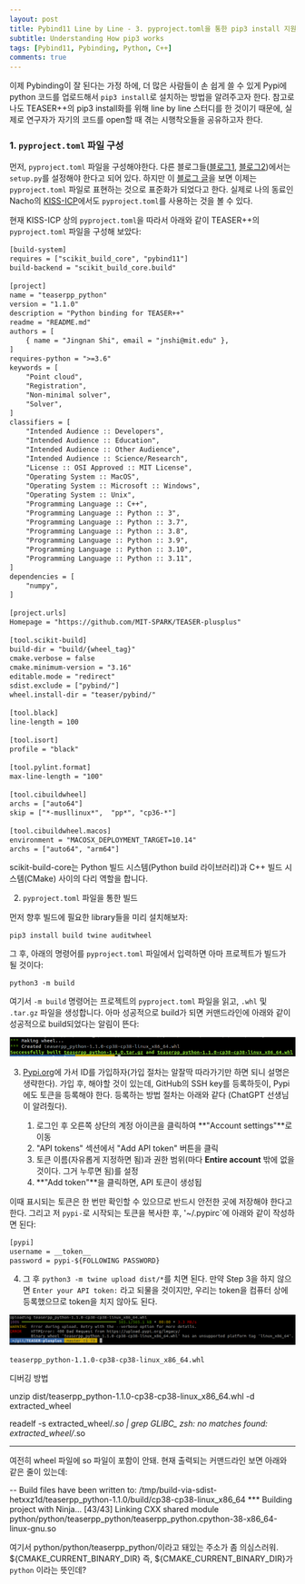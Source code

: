 ```yaml
---
layout: post
title: Pybind11 Line by Line - 3. pyproject.toml을 통한 pip3 install 지원하기
subtitle: Understanding How pip3 works
tags: [Pybind11, Pybinding, Python, C++]
comments: true
---
```


이제 Pybinding이 잘 된다는 가정 하에, 더 많은 사람들이 손 쉽게 쓸 수 있게 Pypi에 python 코드를 업로드해서 `pip3 install`로 설치하는 방법을 알려주고자 한다.
참고로 나도 TEASER++의 pip3 install화를 위해 line by line 스터디를 한 것이기 때문에, 실제로 연구자가 자기의 코드를 open할 때 겪는 시행착오들을 공유하고자 한다.

### 1. `pyproject.toml` 파일 구성

먼저, `pyproject.toml` 파일을 구성해야한다. 다른 블로그들([블로그1](https://gbdai.tistory.com/59), [블로그2](https://teddylee777.github.io/python/pypi/))에서는 `setup.py`를 설정해야 한다고 되어 있다.
하지만 이 [블로그 글](https://miintto.github.io/docs/python-pypi-packages)을 보면 이제는 `pyproject.toml` 파일로 표현하는 것으로 표준화가 되었다고 한다.
실제로 나의 동료인 Nacho의 [KISS-ICP](https://github.com/PRBonn/kiss-icp/blob/main/python/pyproject.toml)에서도 `pyproject.toml`를 사용하는 것을 볼 수 있다.

현재 KISS-ICP 상의 `pyproject.toml`을 따라서 아래와 같이 TEASER++의 `pyproject.toml` 파일을 구성해 보았다:

```angular2html
[build-system]
requires = ["scikit_build_core", "pybind11"]
build-backend = "scikit_build_core.build"

[project]
name = "teaserpp_python"
version = "1.1.0"
description = "Python binding for TEASER++"
readme = "README.md"
authors = [
    { name = "Jingnan Shi", email = "jnshi@mit.edu" },
]
requires-python = ">=3.6"
keywords = [
    "Point cloud",
    "Registration",
    "Non-minimal solver",
    "Solver",
]
classifiers = [
    "Intended Audience :: Developers",
    "Intended Audience :: Education",
    "Intended Audience :: Other Audience",
    "Intended Audience :: Science/Research",
    "License :: OSI Approved :: MIT License",
    "Operating System :: MacOS",
    "Operating System :: Microsoft :: Windows",
    "Operating System :: Unix",
    "Programming Language :: C++",
    "Programming Language :: Python :: 3",
    "Programming Language :: Python :: 3.7",
    "Programming Language :: Python :: 3.8",
    "Programming Language :: Python :: 3.9",
    "Programming Language :: Python :: 3.10",
    "Programming Language :: Python :: 3.11",
]
dependencies = [
    "numpy",
]

[project.urls]
Homepage = "https://github.com/MIT-SPARK/TEASER-plusplus"

[tool.scikit-build]
build-dir = "build/{wheel_tag}"
cmake.verbose = false
cmake.minimum-version = "3.16"
editable.mode = "redirect"
sdist.exclude = ["pybind/"]
wheel.install-dir = "teaser/pybind/"

[tool.black]
line-length = 100

[tool.isort]
profile = "black"

[tool.pylint.format]
max-line-length = "100"

[tool.cibuildwheel]
archs = ["auto64"]
skip = ["*-musllinux*",  "pp*", "cp36-*"]

[tool.cibuildwheel.macos]
environment = "MACOSX_DEPLOYMENT_TARGET=10.14"
archs = ["auto64", "arm64"]
```

scikit-build-core는 Python 빌드 시스템(Python build 라이브러리)과 C++ 빌드 시스템(CMake) 사이의 다리 역할을 합니다.


2. `pyproject.toml` 파일을 통한 빌드 

먼저 향후 빌드에 필요한 library들을 미리 설치해보자:

```angular2html
pip3 install build twine auditwheel
```

그 후, 아래의 명령어를 `pyproject.toml` 파일에서 입력하면 아마 프로젝트가 빌드가 될 것이다:

```
python3 -m build
```

여기서 `-m build` 명령어는 프로젝트의 `pyproject.toml` 파일을 읽고, `.whl` 및 `.tar.gz` 파일을 생성합니다.
아마 성공적으로 build가 되면 커맨드라인에 아래와 같이 성공적으로 build되었다는 알림이 뜬다:

![](/img/1127_buid_done.png)

3. [Pypi.org](https://pypi.org/)에 가서 ID를 가입하자(가입 절차는 알잘딱 따라가기만 하면 되니 설명은 생략한다). 가입 후, 해야할 것이 있는데, GitHub의 SSH key를 등록하듯이, Pypi에도 토큰을 등록해야 한다. 등록하는 방법 절차는 아래와 같다 (ChatGPT 선생님이 알려줬다).

    1. 로그인 후 오른쪽 상단의 계정 아이콘을 클릭하여 **"Account settings"**로 이동
    2. "API tokens" 섹션에서 "Add API token" 버튼을 클릭
    3. 토큰 이름(자유롭게 지정하면 됨)과 권한 범위(마다 **Entire account** 밖에 없을 것이다. 그거 누루면 됨)를 설정
    4. **"Add token"**을 클릭하면, API 토큰이 생성됩

이때 표시되는 토큰은 한 번만 확인할 수 있으므로 반드시 안전한 곳에 저장해야 한다고 한다. 그리고 저 `pypi-`로 시작되는 토큰을 복사한 후, '~/.pypirc`에 아래와 같이 작성하면 된다:

```
[pypi]
username = __token__
password = pypi-${FOLLOWING PASSWORD}
```

4. 그 후 `python3 -m twine upload dist/*`를 치면 된다. 만약 Step 3을 하지 않으면 `Enter your API token:` 라고 되물을 것이지만, 우리는 token을 컴퓨터 상에 등록했으므로 token을 치지 않아도 된다.


![](/img/1127_linux_x86_64_error.png)

`teaserpp_python-1.1.0-cp38-cp38-linux_x86_64.whl`

디버깅 방법

unzip dist/teaserpp_python-1.1.0-cp38-cp38-linux_x86_64.whl -d extracted_wheel

readelf -s extracted_wheel/*.so | grep GLIBC_
zsh: no matches found: extracted_wheel/*.so

---

여전히 wheel 파일에 so 파일이 포함이 안돼. 현재 출력되는 커맨드라인 보면 아래와 같은 줄이 있는데:

-- Build files have been written to: /tmp/build-via-sdist-hetxxz1d/teaserpp_python-1.1.0/build/cp38-cp38-linux_x86_64
*** Building project with Ninja...
[43/43] Linking CXX shared module python/python/teaserpp_python/teaserpp_python.cpython-38-x86_64-linux-gnu.so

여기서 python/python/teaserpp_python/이라고 돼있는 주소가 좀 의심스러워. 
${CMAKE_CURRENT_BINARY_DIR} 즉, ${CMAKE_CURRENT_BINARY_DIR}가 `python` 이라는 뜻인데? 


